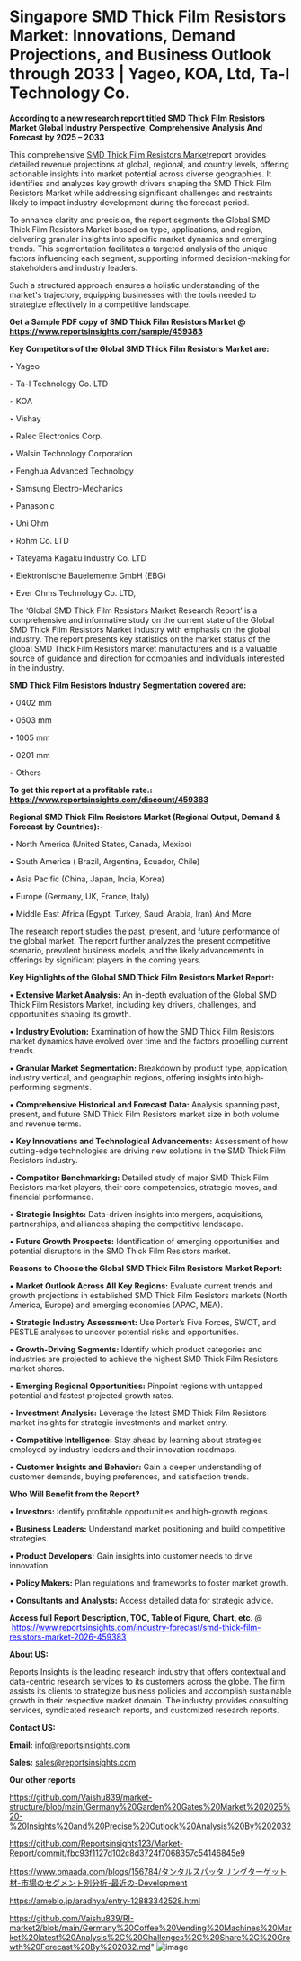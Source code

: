 # Singapore SMD Thick Film Resistors Market: Innovations, Demand Projections, and Business Outlook through 2033 | Yageo, KOA, Ltd, Ta-I Technology Co.

<strong>According to a new research report titled SMD Thick Film Resistors Market Global Industry Perspective, Comprehensive Analysis And Forecast by 2025 – 2033</strong>

This comprehensive <a href=https://www.reportsinsights.com/sample/459383>SMD Thick Film Resistors Market</a>report provides detailed revenue projections at global, regional, and country levels, offering actionable insights into market potential across diverse geographies. It identifies and analyzes key growth drivers shaping the SMD Thick Film Resistors Market while addressing significant challenges and restraints likely to impact industry development during the forecast period.

To enhance clarity and precision, the report segments the Global SMD Thick Film Resistors Market based on type, applications, and region, delivering granular insights into specific market dynamics and emerging trends. This segmentation facilitates a targeted analysis of the unique factors influencing each segment, supporting informed decision-making for stakeholders and industry leaders.

Such a structured approach ensures a holistic understanding of the market's trajectory, equipping businesses with the tools needed to strategize effectively in a competitive landscape.

<strong>Get a Sample PDF copy of SMD Thick Film Resistors Market </strong><strong>@<a href=https://www.reportsinsights.com/sample/459383 style=color:#0000ff;> https://www.reportsinsights.com/sample/459383</a></strong></font>

<strong>Key Competitors of the Global SMD Thick Film Resistors Market are:</strong>

‣ Yageo

‣ Ta-I Technology Co. LTD

‣ KOA

‣ Vishay

‣ Ralec Electronics Corp.

‣ Walsin Technology Corporation

‣ Fenghua Advanced Technology

‣ Samsung Electro-Mechanics

‣ Panasonic

‣ Uni Ohm

‣ Rohm Co. LTD

‣ Tateyama Kagaku Industry Co. LTD

‣ Elektronische Bauelemente GmbH (EBG)

‣ Ever Ohms Technology Co. LTD,

The ‘Global SMD Thick Film Resistors Market Research Report’ is a comprehensive and informative study on the current state of the Global SMD Thick Film Resistors Market industry with emphasis on the global industry. The report presents key statistics on the market status of the global SMD Thick Film Resistors market manufacturers and is a valuable source of guidance and direction for companies and individuals interested in the industry.

<strong>SMD Thick Film Resistors Industry Segmentation covered are:</strong>

‣ 0402 mm

‣ 0603 mm

‣ 1005 mm

‣ 0201 mm

‣ Others

<strong>To get this report at a profitable rate.: <a href=https://www.reportsinsights.com/discount/459383 style=color:#0000ff;>https://www.reportsinsights.com/discount/459383</a></strong></font>

<strong>Regional SMD Thick Film Resistors Market (Regional Output, Demand &amp; Forecast by Countries):-</strong>

• North America (United States, Canada, Mexico)

• South America ( Brazil, Argentina, Ecuador, Chile)

• Asia Pacific (China, Japan, India, Korea)

• Europe (Germany, UK, France, Italy)

• Middle East Africa (Egypt, Turkey, Saudi Arabia, Iran) And More.

The research report studies the past, present, and future performance of the global market. The report further analyzes the present competitive scenario, prevalent business models, and the likely advancements in offerings by significant players in the coming years.

<strong>Key Highlights of the Global SMD Thick Film Resistors Market Report:</strong>

• <strong>Extensive Market Analysis:</strong> An in-depth evaluation of the Global SMD Thick Film Resistors Market, including key drivers, challenges, and opportunities shaping its growth.

• <strong>Industry Evolution:</strong> Examination of how the SMD Thick Film Resistors market dynamics have evolved over time and the factors propelling current trends.

• <strong>Granular Market Segmentation:</strong> Breakdown by product type, application, industry vertical, and geographic regions, offering insights into high-performing segments.

• <strong>Comprehensive Historical and Forecast Data:</strong> Analysis spanning past, present, and future SMD Thick Film Resistors market size in both volume and revenue terms.

• <strong>Key Innovations and Technological Advancements:</strong> Assessment of how cutting-edge technologies are driving new solutions in the SMD Thick Film Resistors industry.

• <strong>Competitor Benchmarking:</strong> Detailed study of major SMD Thick Film Resistors market players, their core competencies, strategic moves, and financial performance.

• <strong>Strategic Insights:</strong> Data-driven insights into mergers, acquisitions, partnerships, and alliances shaping the competitive landscape.

• <strong>Future Growth Prospects:</strong> Identification of emerging opportunities and potential disruptors in the SMD Thick Film Resistors market.

<strong>Reasons to Choose the Global SMD Thick Film Resistors Market Report:</strong>

• <strong>Market Outlook Across All Key Regions:</strong> Evaluate current trends and growth projections in established SMD Thick Film Resistors markets (North America, Europe) and emerging economies (APAC, MEA).

• <strong>Strategic Industry Assessment:</strong> Use Porter’s Five Forces, SWOT, and PESTLE analyses to uncover potential risks and opportunities.

• <strong>Growth-Driving Segments:</strong> Identify which product categories and industries are projected to achieve the highest SMD Thick Film Resistors market shares.

• <strong>Emerging Regional Opportunities:</strong> Pinpoint regions with untapped potential and fastest projected growth rates.

• <strong>Investment Analysis:</strong> Leverage the latest SMD Thick Film Resistors market insights for strategic investments and market entry.

• <strong>Competitive Intelligence:</strong> Stay ahead by learning about strategies employed by industry leaders and their innovation roadmaps.

• <strong>Customer Insights and Behavior:</strong> Gain a deeper understanding of customer demands, buying preferences, and satisfaction trends.

<strong>Who Will Benefit from the Report?</strong>

• <strong>Investors:</strong> Identify profitable opportunities and high-growth regions.

• <strong>Business Leaders:</strong> Understand market positioning and build competitive strategies.

• <strong>Product Developers:</strong> Gain insights into customer needs to drive innovation.

• <strong>Policy Makers:</strong> Plan regulations and frameworks to foster market growth.

• <strong>Consultants and Analysts:</strong> Access detailed data for strategic advice.
</ul>
<strong>Access full Report Description, TOC, Table of Figure, Chart, etc. </strong>@  <a href=https://www.reportsinsights.com/industry-forecast/smd-thick-film-resistors-market-2026-459383 style=color:#0000ff;>https://www.reportsinsights.com/industry-forecast/smd-thick-film-resistors-market-2026-459383</a></font>

<strong><strong>About US</strong>:</strong>

Reports Insights is the leading research industry that offers contextual and data-centric research services to its customers across the globe. The firm assists its clients to strategize business policies and accomplish sustainable growth in their respective market domain. The industry provides consulting services, syndicated research reports, and customized research reports.

<strong>Contact US:</strong>

<p class=""""><b>Email:</b> <a href=mailto:info@reportsinsights.com>info@reportsinsights.com</a></p>
<p class=""""><b>Sales:</b> <a href=mailto:sales@reportsinsights.com>sales@reportsinsights.com</a></p>

<strong>Our other reports</strong>

<a href=https://github.com/Vaishu839/market-structure/blob/main/Germany%20Garden%20Gates%20Market%202025%20-%20Insights%20and%20Precise%20Outlook%20Analysis%20By%202032>https://github.com/Vaishu839/market-structure/blob/main/Germany%20Garden%20Gates%20Market%202025%20-%20Insights%20and%20Precise%20Outlook%20Analysis%20By%202032</a>

<a href=https://github.com/Reportsinsights123/Market-Report/commit/fbc93f1127d102c8d3724f7068357c54146845e9>https://github.com/Reportsinsights123/Market-Report/commit/fbc93f1127d102c8d3724f7068357c54146845e9</a>

<a href=https://www.omaada.com/blogs/156784/タンタルスパッタリングターゲット材-市場のセグメント別分析-最近の-Development>https://www.omaada.com/blogs/156784/タンタルスパッタリングターゲット材-市場のセグメント別分析-最近の-Development</a>

<a href=https://ameblo.jp/aradhya/entry-12883342528.html>https://ameblo.jp/aradhya/entry-12883342528.html</a>

<a href=https://github.com/Vaishu839/RI-market2/blob/main/Germany%20Coffee%20Vending%20Machines%20Market%20latest%20Analysis%2C%20Challenges%2C%20Share%2C%20Growth%20Forecast%20By%202032.md>https://github.com/Vaishu839/RI-market2/blob/main/Germany%20Coffee%20Vending%20Machines%20Market%20latest%20Analysis%2C%20Challenges%2C%20Share%2C%20Growth%20Forecast%20By%202032.md</a>"
![image](https://github.com/user-attachments/assets/6edd0109-3c2d-49e7-98dc-1b3837ccc1b6)
